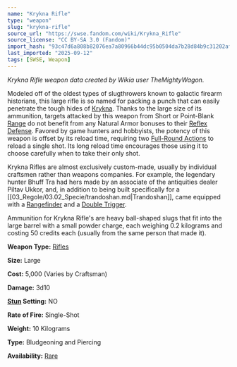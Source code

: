 ```yaml
---
name: "Krykna Rifle"
type: "weapon"
slug: "krykna-rifle"
source_url: "https://swse.fandom.com/wiki/Krykna_Rifle"
source_license: "CC BY-SA 3.0 (Fandom)"
import_hash: "93c47d6a808b82076ea7a80966b44dc95b0504da7b28d84b9c31202afe35c7db"
last_imported: "2025-09-12"
tags: [SWSE, Weapon]
---
```

*Krykna Rifle weapon data created by Wikia user TheMightyWagon.*

Modeled off of the oldest types of slugthrowers known to galactic firearm historians, this large rifle is so named for packing a punch that can easily penetrate the tough hides of [Krykna](https://swse.fandom.com/wiki/Krykna). Thanks to the large size of its ammunition, targets attacked by this weapon from Short or Point-Blank [Range](https://swse.fandom.com/wiki/Range) do not benefit from any Natural Armor bonuses to their [Reflex Defense](https://swse.fandom.com/wiki/Reflex_Defense). Favored by game hunters and hobbyists, the potency of this weapon is offset by its reload time, requiring two [Full-Round Actions](https://swse.fandom.com/wiki/Full-Round_Actions) to reload a single shot. Its long reload time encourages those using it to choose carefully when to take their only shot.

Krykna Rifles are almost exclusively custom-made, usually by individual craftsmen rather than weapons companies. For example, the legendary hunter Bhuff Tra had hers made by an associate of the antiquities dealer Piltav Ukkor, and, in addition to being built specifically for a [[03_Regole/03.02_Specie/trandoshan.md|Trandoshan]], came equipped with a [Rangefinder](https://swse.fandom.com/wiki/Rangefinder) and a [Double Trigger](https://swse.fandom.com/wiki/Double_Trigger). 

Ammunition for Krykna Rifle's are heavy ball-shaped slugs that fit into the large barrel with a small powder charge, each weighing 0.2 kilograms and costing 50 credits each (usually from the same person that made it).

**Weapon Type:** [Rifles](https://swse.fandom.com/wiki/Rifles) 

**Size:** Large 

**Cost:** 5,000 (Varies by Craftsman)

**Damage:** 3d10 

**[Stun](https://swse.fandom.com/wiki/Stun) Setting:** NO 

**Rate of Fire:** Single-Shot

**Weight:** 10 Kilograms 

**Type:** Bludgeoning and Piercing 

**Availability:** [Rare](https://swse.fandom.com/wiki/Rare)